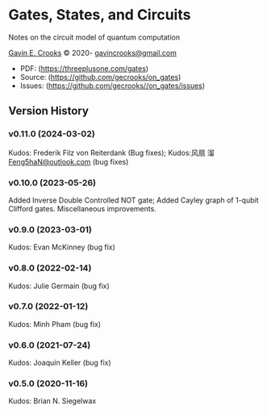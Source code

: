 # Gates, States, and Circuits

Notes on the circuit model of quantum computation

[Gavin E. Crooks](https://threeplusone.com) © 2020-
gavincrooks@gmail.com

* PDF: (https://threeplusone.com/gates)
* Source: (https://github.com/gecrooks/on_gates)
* Issues: (https://github.com/gecrooks//on_gates/issues)





## Version History


### v0.11.0 (2024-03-02)

Kudos: Frederik Filz von Reiterdank (Bug fixes);  Kudos:风扇 溜 <Feng5haN@outlook.com> (bug fixes)


### v0.10.0 (2023-05-26)

Added Inverse Double Controlled NOT gate; Added Cayley graph of 1-qubit Clifford gates. Miscellaneous improvements.


### v0.9.0 (2023-03-01)

Kudos: Evan McKinney (bug fix)


### v0.8.0 (2022-02-14)

Kudos: Julie Germain (bug fix)


### v0.7.0 (2022-01-12)

Kudos: Minh Pham (bug fix)


### v0.6.0 (2021-07-24)

Kudos: Joaquín Keller (bug fix)


### v0.5.0 (2020-11-16)

Kudos: Brian N. Siegelwax





